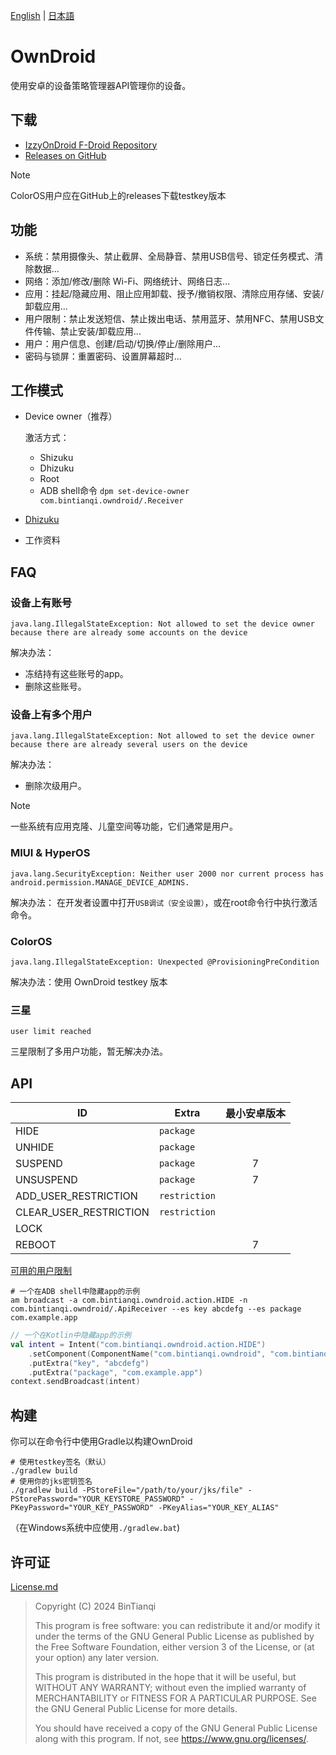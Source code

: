 [English](Readme-en.md) | [日本語](Readme-ja.md)

# OwnDroid

使用安卓的设备策略管理器API管理你的设备。

## 下载

- [IzzyOnDroid F-Droid Repository](https://apt.izzysoft.de/fdroid/index/apk/com.bintianqi.owndroid)
- [Releases on GitHub](https://github.com/BinTianqi/OwnDroid/releases)

> [!NOTE]
> ColorOS用户应在GitHub上的releases下载testkey版本

## 功能

- 系统：禁用摄像头、禁止截屏、全局静音、禁用USB信号、锁定任务模式、清除数据...
- 网络：添加/修改/删除 Wi-Fi、网络统计、网络日志...
- 应用：挂起/隐藏应用、阻止应用卸载、授予/撤销权限、清除应用存储、安装/卸载应用...
- 用户限制：禁止发送短信、禁止拨出电话、禁用蓝牙、禁用NFC、禁用USB文件传输、禁止安装/卸载应用...
- 用户：用户信息、创建/启动/切换/停止/删除用户...
- 密码与锁屏：重置密码、设置屏幕超时...

## 工作模式

- Device owner（推荐）

  激活方式：
  - Shizuku
  - Dhizuku
  - Root
  - ADB shell命令 `dpm set-device-owner com.bintianqi.owndroid/.Receiver`
- [Dhizuku](https://github.com/iamr0s/Dhizuku)
- 工作资料

## FAQ

### 设备上有账号

```text
java.lang.IllegalStateException: Not allowed to set the device owner because there are already some accounts on the device
```

解决办法：
- 冻结持有这些账号的app。
- 删除这些账号。

### 设备上有多个用户

```text
java.lang.IllegalStateException: Not allowed to set the device owner because there are already several users on the device
```

解决办法：
- 删除次级用户。

> [!NOTE]
> 一些系统有应用克隆、儿童空间等功能，它们通常是用户。

### MIUI & HyperOS

```text
java.lang.SecurityException: Neither user 2000 nor current process has android.permission.MANAGE_DEVICE_ADMINS.
```

解决办法： 在开发者设置中打开`USB调试（安全设置）`，或在root命令行中执行激活命令。

### ColorOS

```text
java.lang.IllegalStateException: Unexpected @ProvisioningPreCondition
```

解决办法：使用 OwnDroid testkey 版本

### 三星

```text
user limit reached
```

三星限制了多用户功能，暂无解决办法。

## API

| ID                     | Extra         | 最小安卓版本 |
|------------------------|---------------|:------:|
| HIDE                   | `package`     |        |
| UNHIDE                 | `package`     |        |
| SUSPEND                | `package`     |   7    |
| UNSUSPEND              | `package`     |   7    |
| ADD_USER_RESTRICTION   | `restriction` |        |
| CLEAR_USER_RESTRICTION | `restriction` |        |
| LOCK                   |               |        |
| REBOOT                 |               |   7    |

[可用的用户限制](https://developer.android.google.cn/reference/android/os/UserManager#constants_1)

```shell
# 一个在ADB shell中隐藏app的示例
am broadcast -a com.bintianqi.owndroid.action.HIDE -n com.bintianqi.owndroid/.ApiReceiver --es key abcdefg --es package com.example.app
```

```kotlin
// 一个在Kotlin中隐藏app的示例
val intent = Intent("com.bintianqi.owndroid.action.HIDE")
    .setComponent(ComponentName("com.bintianqi.owndroid", "com.bintianqi.owndroid.ApiReceiver"))
    .putExtra("key", "abcdefg")
    .putExtra("package", "com.example.app")
context.sendBroadcast(intent)
```

## 构建

你可以在命令行中使用Gradle以构建OwnDroid
```shell
# 使用testkey签名（默认）
./gradlew build
# 使用你的jks密钥签名
./gradlew build -PStoreFile="/path/to/your/jks/file" -PStorePassword="YOUR_KEYSTORE_PASSWORD" -PKeyPassword="YOUR_KEY_PASSWORD" -PKeyAlias="YOUR_KEY_ALIAS"
```
（在Windows系统中应使用`./gradlew.bat`)

## 许可证

[License.md](LICENSE.md)

> Copyright (C)  2024  BinTianqi
>
> This program is free software: you can redistribute it and/or modify it under the terms of the GNU General Public License as published by the Free Software Foundation, either version 3 of the License, or (at your option) any later version.
>
> This program is distributed in the hope that it will be useful, but WITHOUT ANY WARRANTY; without even the implied warranty of MERCHANTABILITY or FITNESS FOR A PARTICULAR PURPOSE.  See the GNU General Public License for more details.
>
> You should have received a copy of the GNU General Public License along with this program.  If not, see <https://www.gnu.org/licenses/>.
